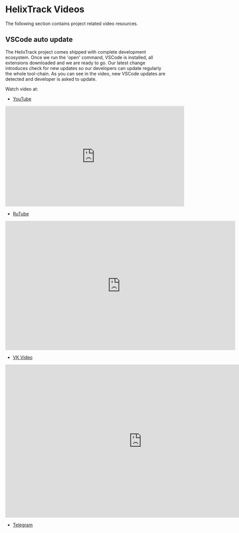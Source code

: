 # HelixTrack Videos

The following section contains project related video resources.

## VSCode auto update

The HelixTrack project comes shipped with complete development ecosystem.
Once we run the 'open' command, VSCode is installed, all extensions downloaded and we are ready to go.
Our latest change introduces check for new updates so our developers can update regularly the whole tool-chain.
As you can see in the video, new VSCode updates are detected and developer is asked to update.

Watch video at:

- [YouTube](https://youtu.be/Z2zH7IOiHZQ?si=mr6uWiwiyT_wm_q9)

<div>
<iframe width="560" height="315" src="https://www.youtube.com/embed/Z2zH7IOiHZQ?si=mr6uWiwiyT_wm_q9" title="YouTube video player" frameborder="0" allow="accelerometer; autoplay; clipboard-write; encrypted-media; gyroscope; picture-in-picture; web-share" allowfullscreen></iframe>
</div>

- [RuTube](https://rutube.ru/video/c26c03a07af8ba812b346bea6e32858d/?r=wd)

<div>
<iframe width="720" height="405" src="https://rutube.ru/play/embed/c26c03a07af8ba812b346bea6e32858d" frameBorder="0" allow="clipboard-write; autoplay" webkitAllowFullScreen mozallowfullscreen allowFullScreen></iframe>
</div>

- [VK Video](https://vk.com/video550783935_456239120)

<div>
<iframe src="https://vk.com/video_ext.php?oid=550783935&id=456239120&hd=2" width="853" height="480" allow="autoplay; encrypted-media; fullscreen; picture-in-picture;" frameborder="0" allowfullscreen></iframe>
</div>

- [Telegram](https://t.me/helixtrackdev/42)
